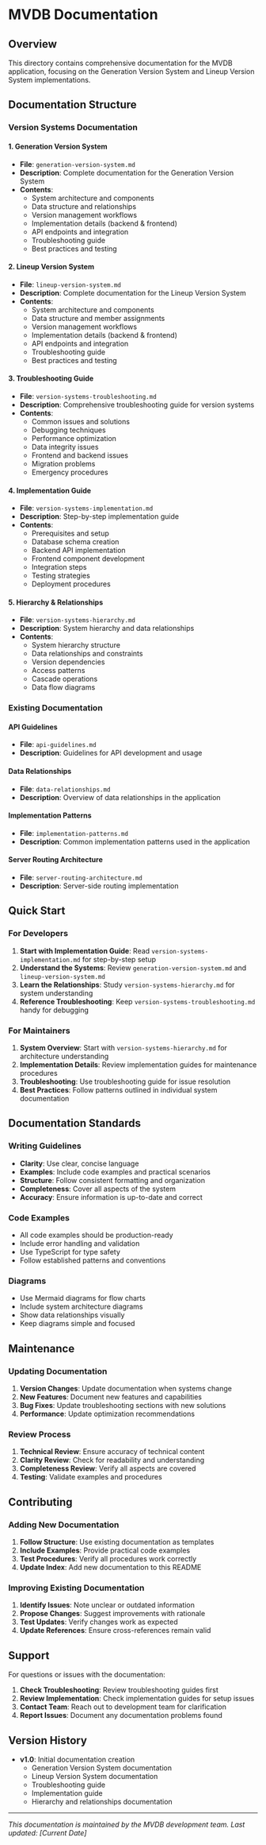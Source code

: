 # MVDB Documentation

## Overview

This directory contains comprehensive documentation for the MVDB application, focusing on the Generation Version System and Lineup Version System implementations.

## Documentation Structure

### Version Systems Documentation

#### 1. Generation Version System
- **File**: `generation-version-system.md`
- **Description**: Complete documentation for the Generation Version System
- **Contents**:
  - System architecture and components
  - Data structure and relationships
  - Version management workflows
  - Implementation details (backend & frontend)
  - API endpoints and integration
  - Troubleshooting guide
  - Best practices and testing

#### 2. Lineup Version System
- **File**: `lineup-version-system.md`
- **Description**: Complete documentation for the Lineup Version System
- **Contents**:
  - System architecture and components
  - Data structure and member assignments
  - Version management workflows
  - Implementation details (backend & frontend)
  - API endpoints and integration
  - Troubleshooting guide
  - Best practices and testing

#### 3. Troubleshooting Guide
- **File**: `version-systems-troubleshooting.md`
- **Description**: Comprehensive troubleshooting guide for version systems
- **Contents**:
  - Common issues and solutions
  - Debugging techniques
  - Performance optimization
  - Data integrity issues
  - Frontend and backend issues
  - Migration problems
  - Emergency procedures

#### 4. Implementation Guide
- **File**: `version-systems-implementation.md`
- **Description**: Step-by-step implementation guide
- **Contents**:
  - Prerequisites and setup
  - Database schema creation
  - Backend API implementation
  - Frontend component development
  - Integration steps
  - Testing strategies
  - Deployment procedures

#### 5. Hierarchy & Relationships
- **File**: `version-systems-hierarchy.md`
- **Description**: System hierarchy and data relationships
- **Contents**:
  - System hierarchy structure
  - Data relationships and constraints
  - Version dependencies
  - Access patterns
  - Cascade operations
  - Data flow diagrams

### Existing Documentation

#### API Guidelines
- **File**: `api-guidelines.md`
- **Description**: Guidelines for API development and usage

#### Data Relationships
- **File**: `data-relationships.md`
- **Description**: Overview of data relationships in the application

#### Implementation Patterns
- **File**: `implementation-patterns.md`
- **Description**: Common implementation patterns used in the application

#### Server Routing Architecture
- **File**: `server-routing-architecture.md`
- **Description**: Server-side routing implementation

## Quick Start

### For Developers

1. **Start with Implementation Guide**: Read `version-systems-implementation.md` for step-by-step setup
2. **Understand the Systems**: Review `generation-version-system.md` and `lineup-version-system.md`
3. **Learn the Relationships**: Study `version-systems-hierarchy.md` for system understanding
4. **Reference Troubleshooting**: Keep `version-systems-troubleshooting.md` handy for debugging

### For Maintainers

1. **System Overview**: Start with `version-systems-hierarchy.md` for architecture understanding
2. **Implementation Details**: Review implementation guides for maintenance procedures
3. **Troubleshooting**: Use troubleshooting guide for issue resolution
4. **Best Practices**: Follow patterns outlined in individual system documentation

## Documentation Standards

### Writing Guidelines

- **Clarity**: Use clear, concise language
- **Examples**: Include code examples and practical scenarios
- **Structure**: Follow consistent formatting and organization
- **Completeness**: Cover all aspects of the system
- **Accuracy**: Ensure information is up-to-date and correct

### Code Examples

- All code examples should be production-ready
- Include error handling and validation
- Use TypeScript for type safety
- Follow established patterns and conventions

### Diagrams

- Use Mermaid diagrams for flow charts
- Include system architecture diagrams
- Show data relationships visually
- Keep diagrams simple and focused

## Maintenance

### Updating Documentation

1. **Version Changes**: Update documentation when systems change
2. **New Features**: Document new features and capabilities
3. **Bug Fixes**: Update troubleshooting sections with new solutions
4. **Performance**: Update optimization recommendations

### Review Process

1. **Technical Review**: Ensure accuracy of technical content
2. **Clarity Review**: Check for readability and understanding
3. **Completeness Review**: Verify all aspects are covered
4. **Testing**: Validate examples and procedures

## Contributing

### Adding New Documentation

1. **Follow Structure**: Use existing documentation as templates
2. **Include Examples**: Provide practical code examples
3. **Test Procedures**: Verify all procedures work correctly
4. **Update Index**: Add new documentation to this README

### Improving Existing Documentation

1. **Identify Issues**: Note unclear or outdated information
2. **Propose Changes**: Suggest improvements with rationale
3. **Test Updates**: Verify changes work as expected
4. **Update References**: Ensure cross-references remain valid

## Support

For questions or issues with the documentation:

1. **Check Troubleshooting**: Review troubleshooting guides first
2. **Review Implementation**: Check implementation guides for setup issues
3. **Contact Team**: Reach out to development team for clarification
4. **Report Issues**: Document any documentation problems found

## Version History

- **v1.0**: Initial documentation creation
  - Generation Version System documentation
  - Lineup Version System documentation
  - Troubleshooting guide
  - Implementation guide
  - Hierarchy and relationships documentation

---

*This documentation is maintained by the MVDB development team. Last updated: [Current Date]*
